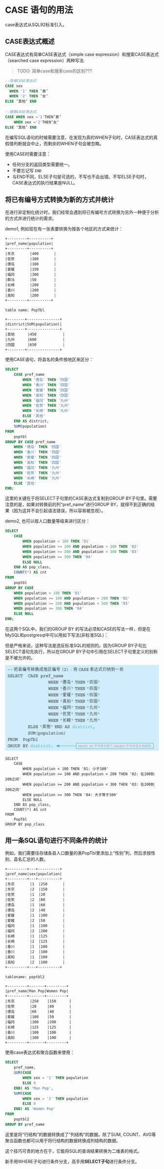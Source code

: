 # CASE 语句的用法

case表达式从SQL92标准引入。

## CASE表达式概述

CASE表达式有简单CASE表达式（simple case expression）和搜索CASE表达式（searched case expression）两种写法.

> TODO: 简单case和搜索case的区别???

```sql
--简单CASE表达式
CASE sex
  WHEN '1' THEN ’男’
  WHEN '2' THEN ’女’
ELSE ’其他’ END

--搜索CASE表达式
CASE WHEN sex ='1'THEN’男’
    WHEN sex ='2'THEN’女’
ELSE ’其他’ END
```

在编写SQL语句的时候需要注意，在发现为真的WHEN子句时，CASE表达式的真假值判断就会中止，而剩余的WHEN子句会被忽略。

使用CASE时需要注意：

- 任何分支的返回类型需要统一。
- 不要忘记写 `END`
- 与END不同，ELSE子句是可选的，不写也不会出错。不写ELSE子句时，CASE表达式的执行结果是NULL。

## 将已有编号方式转换为新的方式并统计

在进行非定制化统计时，我们经常会遇到将已有编号方式转换为另外一种便于分析的方式并进行统计的需求。

demo1, 例如现在有一张表要转换为按各个地区的方式来统计：

```
+---------+----------+
|pref_name|population|
+---------+----------+
|东京       |400       |
|佐贺       |100       |
|德岛       |100       |
|爱媛       |150       |
|福冈       |300       |
|群马       |50        |
|长崎       |200       |
|香川       |200       |
|高知       |200       |
+---------+----------+

table name: PopTbl
```

```
+--------+---------------+
|district|SUM(population)|
+--------+---------------+
|其他      |450            |
|九州      |600            |
|四国      |650            |
+--------+---------------+
```

使用CASE语句，将县名的条件按地区来区分：

```SQL
SELECT 
    CASE pref_name
        WHEN '德岛' THEN '四国'
        WHEN '香川' THEN '四国'
        WHEN '爱媛' THEN '四国'
        WHEN '高知' THEN '四国'
        WHEN '福冈' THEN '九州'
        WHEN '佐贺' THEN '九州'
        WHEN '长崎' THEN '九州'
        ELSE '其他'
    END AS district,
    SUM(population)
FROM
    poptbl
GROUP BY CASE pref_name
    WHEN '德岛' THEN '四国'
    WHEN '香川' THEN '四国'
    WHEN '爱媛' THEN '四国'
    WHEN '高知' THEN '四国'
    WHEN '福冈' THEN '九州'
    WHEN '佐贺' THEN '九州'
    WHEN '长崎' THEN '九州'
    ELSE '其他'
END;
```

这里的关键在于将SELECT子句里的CASE表达式复制到GROUP BY子句里。需要注意的是，如果对转换前的列“pref_name”进行GROUP BY，就得不到正确的结果（因为这并不会引起语法错误，所以容易被忽视）。

demo2, 也可以按人口数量等级来进行区分：

```SQL
SELECT 
    CASE
        WHEN population < 100 THEN '01'
        WHEN population >= 100 AND population < 200 THEN '02'
        WHEN population >= 200 AND population < 300 THEN '03'
        WHEN population >= 300 THEN '04'
        ELSE NULL
    END AS pop_class,
    COUNT(*) AS cnt
FROM
    poptbl
GROUP BY CASE
    WHEN population < 100 THEN '01'
    WHEN population >= 100 AND population < 200 THEN '02'
    WHEN population >= 200 AND population < 300 THEN '03'
    WHEN population >= 300 THEN '04'
    ELSE NULL
END;
```

在这两个SQL中，我们的GROUP BY 的写法必须和CASE的写法一样，但是在MySQL和postgresql中可以用如下写法(非标准SQL)：

但是严格来说，这种写法是违反标准SQL的规则的。因为GROUP BY子句比SELECT语句先执行，所以在GROUP BY子句中引用在SELECT子句里定义的别称是不被允许的。

![image-20230214163755880](.assets/image-20230214163755880.png)

```mysql
SELECT 
    CASE
        WHEN population < 100 THEN '01: 小于100'
        WHEN population >= 100 AND population < 200 THEN '02: 在100到200之间'
        WHEN population >= 200 AND population < 300 THEN '03: 在200到300之间'
        WHEN population >= 300 THEN '04: 大于等于300'
        ELSE NULL
    END AS pop_class,
    COUNT(*) AS cnt
FROM
    PopTbl
GROUP BY pop_class
```

## 用一条SQL语句进行不同条件的统计

例如，我们需要往存储各县人口数量的表PopTbl里添加上“性别”列，然后求按性别、县名汇总的人数。

```
+---------+---+----------+
|pref_name|sex|population|
+---------+---+----------+
|东京       |1  |250       |
|东京       |2  |150       |
|佐贺       |1  |20        |
|佐贺       |2  |80        |
|德岛       |1  |60        |
|德岛       |2  |40        |
|爱媛       |1  |100       |
|爱媛       |2  |50        |
|福冈       |1  |100       |
|福冈       |2  |200       |
|长崎       |1  |125       |
|长崎       |2  |125       |
|香川       |1  |100       |
|香川       |2  |100       |
|高知       |1  |100       |
|高知       |2  |100       |
+---------+---+----------+

tablename: poptbl2
```

```
+---------+-------+---------+
|pref_name|Man Pop|Women Pop|
+---------+-------+---------+
|东京       |250    |150      |
|佐贺       |20     |80       |
|德岛       |60     |40       |
|爱媛       |100    |50       |
|福冈       |100    |200      |
|长崎       |125    |125      |
|香川       |100    |100      |
|高知       |100    |100      |
+---------+-------+---------+
```

使用case表达式和聚合函数来使用：

```SQL
SELECT 
    pref_name,
    SUM(CASE
        WHEN sex = '1' THEN population
        ELSE 0
    END) AS 'Man Pop',
    SUM(CASE
        WHEN sex = '2' THEN population
        ELSE 0
    END) AS 'Women Pop'
FROM
    poptbl2
GROUP BY pref_name
```

这里是将“行结构”的数据转换成了“列结构”的数据。除了SUM, COUNT、AVG等聚合函数也都可以用于将行结构的数据转换成列结构的数据。

这个技巧可贵的地方在于，它能将SQL的查询结果转换为二维表的格式。

新手用WHERE子句进行条件分支，高手用**SELECT子句**进行条件分支。

